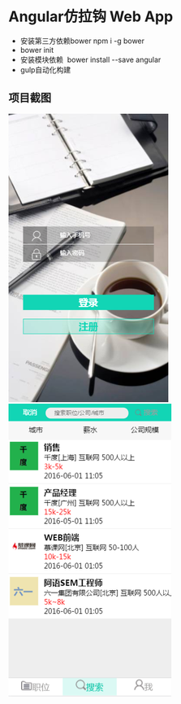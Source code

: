 # Angular仿拉钩 Web App
- 安装第三方依赖bower npm i -g bower
- bower init
- 安装模块依赖  bower install --save angular
- gulp自动化构建
## 项目截图
![Login](https://github.com/TianylCandy/Angular-LaGou-Web-App/blob/master/src/image/login.png)
![Login](https://github.com/TianylCandy/Angular-LaGou-Web-App/blob/master/src/image/list.png)
